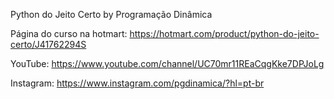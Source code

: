 Python do Jeito Certo by Programação Dinâmica

Página do curso na hotmart: https://hotmart.com/product/python-do-jeito-certo/J41762294S

YouTube: https://www.youtube.com/channel/UC70mr11REaCqgKke7DPJoLg

Instagram: https://www.instagram.com/pgdinamica/?hl=pt-br